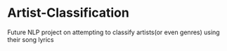 # Artist-Classification
Future NLP project on attempting to classify artists(or even genres) using their song lyrics
